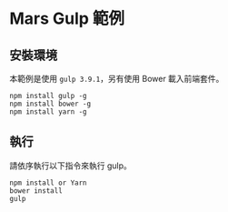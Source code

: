 # Mars Gulp 範例

## 安裝環境

本範例是使用 `gulp 3.9.1`，另有使用 Bower 載入前端套件。

```
npm install gulp -g
npm install bower -g
npm install yarn -g   
```

## 執行

請依序執行以下指令來執行 gulp。

```
npm install or Yarn
bower install
gulp
```
